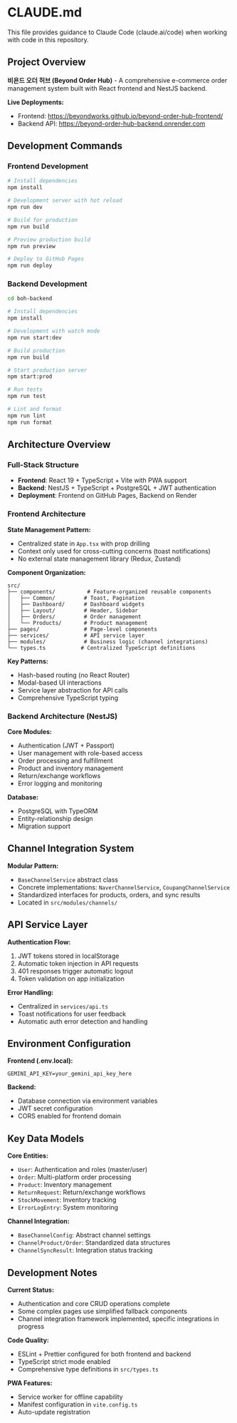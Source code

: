 # CLAUDE.md

This file provides guidance to Claude Code (claude.ai/code) when working with code in this repository.

## Project Overview

**비욘드 오더 허브 (Beyond Order Hub)** - A comprehensive e-commerce order management system built with React frontend and NestJS backend.

**Live Deployments:**
- Frontend: https://beyondworks.github.io/beyond-order-hub-frontend/
- Backend API: https://beyond-order-hub-backend.onrender.com

## Development Commands

### Frontend Development
```bash
# Install dependencies
npm install

# Development server with hot reload
npm run dev

# Build for production
npm run build

# Preview production build
npm run preview

# Deploy to GitHub Pages
npm run deploy
```

### Backend Development
```bash
cd boh-backend

# Install dependencies
npm install

# Development with watch mode
npm run start:dev

# Build production
npm run build

# Start production server
npm start:prod

# Run tests
npm run test

# Lint and format
npm run lint
npm run format
```

## Architecture Overview

### Full-Stack Structure
- **Frontend**: React 19 + TypeScript + Vite with PWA support
- **Backend**: NestJS + TypeScript + PostgreSQL + JWT authentication
- **Deployment**: Frontend on GitHub Pages, Backend on Render

### Frontend Architecture

**State Management Pattern:**
- Centralized state in `App.tsx` with prop drilling
- Context only used for cross-cutting concerns (toast notifications)
- No external state management library (Redux, Zustand)

**Component Organization:**
```
src/
├── components/          # Feature-organized reusable components
│   ├── Common/         # Toast, Pagination
│   ├── Dashboard/      # Dashboard widgets
│   ├── Layout/         # Header, Sidebar
│   ├── Orders/         # Order management
│   └── Products/       # Product management
├── pages/              # Page-level components
├── services/           # API service layer
├── modules/            # Business logic (channel integrations)
└── types.ts           # Centralized TypeScript definitions
```

**Key Patterns:**
- Hash-based routing (no React Router)
- Modal-based UI interactions
- Service layer abstraction for API calls
- Comprehensive TypeScript typing

### Backend Architecture (NestJS)

**Core Modules:**
- Authentication (JWT + Passport)
- User management with role-based access
- Order processing and fulfillment
- Product and inventory management
- Return/exchange workflows
- Error logging and monitoring

**Database:**
- PostgreSQL with TypeORM
- Entity-relationship design
- Migration support

## Channel Integration System

**Modular Pattern:**
- `BaseChannelService` abstract class
- Concrete implementations: `NaverChannelService`, `CoupangChannelService`
- Standardized interfaces for products, orders, and sync results
- Located in `src/modules/channels/`

## API Service Layer

**Authentication Flow:**
1. JWT tokens stored in localStorage
2. Automatic token injection in API requests
3. 401 responses trigger automatic logout
4. Token validation on app initialization

**Error Handling:**
- Centralized in `services/api.ts`
- Toast notifications for user feedback
- Automatic auth error detection and handling

## Environment Configuration

**Frontend (.env.local):**
```
GEMINI_API_KEY=your_gemini_api_key_here
```

**Backend:**
- Database connection via environment variables
- JWT secret configuration
- CORS enabled for frontend domain

## Key Data Models

**Core Entities:**
- `User`: Authentication and roles (master/user)
- `Order`: Multi-platform order processing
- `Product`: Inventory management
- `ReturnRequest`: Return/exchange workflows
- `StockMovement`: Inventory tracking
- `ErrorLogEntry`: System monitoring

**Channel Integration:**
- `BaseChannelConfig`: Abstract channel settings
- `ChannelProduct/Order`: Standardized data structures
- `ChannelSyncResult`: Integration status tracking

## Development Notes

**Current Status:**
- Authentication and core CRUD operations complete
- Some complex pages use simplified fallback components
- Channel integration framework implemented, specific integrations in progress

**Code Quality:**
- ESLint + Prettier configured for both frontend and backend
- TypeScript strict mode enabled
- Comprehensive type definitions in `src/types.ts`

**PWA Features:**
- Service worker for offline capability
- Manifest configuration in `vite.config.ts`
- Auto-update registration